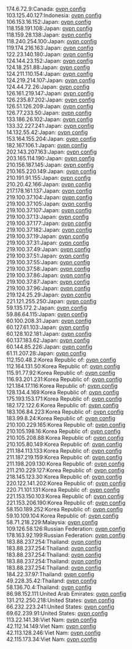 174.6.72.9:Canada: [ovpn config](vpn/174_6_72_9.ovpn)  
103.125.40.127:Indonesia: [ovpn config](vpn/103_125_40_127.ovpn)  
106.153.16.152:Japan: [ovpn config](vpn/106_153_16_152.ovpn)  
118.158.191.108:Japan: [ovpn config](vpn/118_158_191_108.ovpn)  
118.159.28.138:Japan: [ovpn config](vpn/118_159_28_138.ovpn)  
118.240.254.100:Japan: [ovpn config](vpn/118_240_254_100.ovpn)  
119.174.216.163:Japan: [ovpn config](vpn/119_174_216_163.ovpn)  
122.23.140.180:Japan: [ovpn config](vpn/122_23_140_180.ovpn)  
124.144.23.152:Japan: [ovpn config](vpn/124_144_23_152.ovpn)  
124.18.251.88:Japan: [ovpn config](vpn/124_18_251_88.ovpn)  
124.211.110.154:Japan: [ovpn config](vpn/124_211_110_154.ovpn)  
124.219.214.107:Japan: [ovpn config](vpn/124_219_214_107.ovpn)  
124.44.72.26:Japan: [ovpn config](vpn/124_44_72_26.ovpn)  
126.161.219.147:Japan: [ovpn config](vpn/126_161_219_147.ovpn)  
126.235.87.202:Japan: [ovpn config](vpn/126_235_87_202.ovpn)  
126.51.126.209:Japan: [ovpn config](vpn/126_51_126_209.ovpn)  
126.77.233.50:Japan: [ovpn config](vpn/126_77_233_50.ovpn)  
133.186.26.102:Japan: [ovpn config](vpn/133_186_26_102.ovpn)  
133.32.227.241:Japan: [ovpn config](vpn/133_32_227_241.ovpn)  
14.132.55.42:Japan: [ovpn config](vpn/14_132_55_42.ovpn)  
153.164.155.204:Japan: [ovpn config](vpn/153_164_155_204.ovpn)  
182.167.106.1:Japan: [ovpn config](vpn/182_167_106_1.ovpn)  
202.143.207.163:Japan: [ovpn config](vpn/202_143_207_163.ovpn)  
203.165.114.190:Japan: [ovpn config](vpn/203_165_114_190.ovpn)  
210.156.187.145:Japan: [ovpn config](vpn/210_156_187_145.ovpn)  
210.165.220.149:Japan: [ovpn config](vpn/210_165_220_149.ovpn)  
210.191.91.155:Japan: [ovpn config](vpn/210_191_91_155.ovpn)  
210.20.42.166:Japan: [ovpn config](vpn/210_20_42_166.ovpn)  
217.178.161.137:Japan: [ovpn config](vpn/217_178_161_137.ovpn)  
219.100.37.104:Japan: [ovpn config](vpn/219_100_37_104.ovpn)  
219.100.37.105:Japan: [ovpn config](vpn/219_100_37_105.ovpn)  
219.100.37.107:Japan: [ovpn config](vpn/219_100_37_107.ovpn)  
219.100.37.13:Japan: [ovpn config](vpn/219_100_37_13.ovpn)  
219.100.37.177:Japan: [ovpn config](vpn/219_100_37_177.ovpn)  
219.100.37.182:Japan: [ovpn config](vpn/219_100_37_182.ovpn)  
219.100.37.19:Japan: [ovpn config](vpn/219_100_37_19.ovpn)  
219.100.37.31:Japan: [ovpn config](vpn/219_100_37_31.ovpn)  
219.100.37.49:Japan: [ovpn config](vpn/219_100_37_49.ovpn)  
219.100.37.51:Japan: [ovpn config](vpn/219_100_37_51.ovpn)  
219.100.37.55:Japan: [ovpn config](vpn/219_100_37_55.ovpn)  
219.100.37.58:Japan: [ovpn config](vpn/219_100_37_58.ovpn)  
219.100.37.86:Japan: [ovpn config](vpn/219_100_37_86.ovpn)  
219.100.37.87:Japan: [ovpn config](vpn/219_100_37_87.ovpn)  
219.100.37.96:Japan: [ovpn config](vpn/219_100_37_96.ovpn)  
219.124.25.29:Japan: [ovpn config](vpn/219_124_25_29.ovpn)  
221.121.255.250:Japan: [ovpn config](vpn/221_121_255_250.ovpn)  
59.135.172.2:Japan: [ovpn config](vpn/59_135_172_2.ovpn)  
59.86.64.115:Japan: [ovpn config](vpn/59_86_64_115.ovpn)  
60.100.208.31:Japan: [ovpn config](vpn/60_100_208_31.ovpn)  
60.127.61.103:Japan: [ovpn config](vpn/60_127_61_103.ovpn)  
60.128.102.181:Japan: [ovpn config](vpn/60_128_102_181.ovpn)  
60.137.183.62:Japan: [ovpn config](vpn/60_137_183_62.ovpn)  
60.144.85.226:Japan: [ovpn config](vpn/60_144_85_226.ovpn)  
61.11.207.28:Japan: [ovpn config](vpn/61_11_207_28.ovpn)  
112.150.48.2:Korea Republic of: [ovpn config](vpn/112_150_48_2.ovpn)  
112.164.131.50:Korea Republic of: [ovpn config](vpn/112_164_131_50.ovpn)  
115.91.77.92:Korea Republic of: [ovpn config](vpn/115_91_77_92.ovpn)  
116.93.201.231:Korea Republic of: [ovpn config](vpn/116_93_201_231.ovpn)  
121.184.17.116:Korea Republic of: [ovpn config](vpn/121_184_17_116.ovpn)  
128.134.4.169:Korea Republic of: [ovpn config](vpn/128_134_4_169.ovpn)  
175.193.153.171:Korea Republic of: [ovpn config](vpn/175_193_153_171.ovpn)  
182.172.122.6:Korea Republic of: [ovpn config](vpn/182_172_122_6.ovpn)  
183.106.84.223:Korea Republic of: [ovpn config](vpn/183_106_84_223.ovpn)  
183.99.8.24:Korea Republic of: [ovpn config](vpn/183_99_8_24.ovpn)  
210.100.229.165:Korea Republic of: [ovpn config](vpn/210_100_229_165.ovpn)  
210.105.198.16:Korea Republic of: [ovpn config](vpn/210_105_198_16.ovpn)  
210.105.208.88:Korea Republic of: [ovpn config](vpn/210_105_208_88.ovpn)  
210.105.80.149:Korea Republic of: [ovpn config](vpn/210_105_80_149.ovpn)  
211.184.113.133:Korea Republic of: [ovpn config](vpn/211_184_113_133.ovpn)  
211.187.219.159:Korea Republic of: [ovpn config](vpn/211_187_219_159.ovpn)  
211.198.209.130:Korea Republic of: [ovpn config](vpn/211_198_209_130.ovpn)  
211.210.229.127:Korea Republic of: [ovpn config](vpn/211_210_229_127.ovpn)  
218.145.123.30:Korea Republic of: [ovpn config](vpn/218_145_123_30.ovpn)  
220.122.141.202:Korea Republic of: [ovpn config](vpn/220_122_141_202.ovpn)  
220.71.101.131:Korea Republic of: [ovpn config](vpn/220_71_101_131.ovpn)  
221.153.150.103:Korea Republic of: [ovpn config](vpn/221_153_150_103.ovpn)  
221.153.206.190:Korea Republic of: [ovpn config](vpn/221_153_206_190.ovpn)  
58.150.189.252:Korea Republic of: [ovpn config](vpn/58_150_189_252.ovpn)  
59.10.109.104:Korea Republic of: [ovpn config](vpn/59_10_109_104.ovpn)  
58.71.218.229:Malaysia: [ovpn config](vpn/58_71_218_229.ovpn)  
109.126.58.126:Russian Federation: [ovpn config](vpn/109_126_58_126.ovpn)  
178.163.92.199:Russian Federation: [ovpn config](vpn/178_163_92_199.ovpn)  
183.88.237.254:Thailand: [ovpn config](vpn/183_88_237_254.ovpn)  
183.88.237.254:Thailand: [ovpn config](vpn/183_88_237_254.ovpn)  
183.88.237.254:Thailand: [ovpn config](vpn/183_88_237_254.ovpn)  
183.88.237.254:Thailand: [ovpn config](vpn/183_88_237_254.ovpn)  
183.88.237.254:Thailand: [ovpn config](vpn/183_88_237_254.ovpn)  
184.22.37.97:Thailand: [ovpn config](vpn/184_22_37_97.ovpn)  
49.228.35.42:Thailand: [ovpn config](vpn/49_228_35_42.ovpn)  
58.136.70.4:Thailand: [ovpn config](vpn/58_136_70_4.ovpn)  
86.98.152.111:United Arab Emirates: [ovpn config](vpn/86_98_152_111.ovpn)  
131.212.250.218:United States: [ovpn config](vpn/131_212_250_218.ovpn)  
66.232.223.241:United States: [ovpn config](vpn/66_232_223_241.ovpn)  
69.62.239.91:United States: [ovpn config](vpn/69_62_239_91.ovpn)  
113.22.141.38:Viet Nam: [ovpn config](vpn/113_22_141_38.ovpn)  
42.112.14.149:Viet Nam: [ovpn config](vpn/42_112_14_149.ovpn)  
42.113.128.246:Viet Nam: [ovpn config](vpn/42_113_128_246.ovpn)  
42.115.173.34:Viet Nam: [ovpn config](vpn/42_115_173_34.ovpn)  

